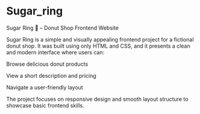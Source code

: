 # Sugar_ring
Sugar Ring 🍩 – Donut Shop Frontend Website

Sugar Ring is a simple and visually appealing frontend project for a fictional donut shop.
It was built using only HTML and CSS, and it presents a clean and modern interface where users can:

Browse delicious donut products

View a short description and pricing

Navigate a user-friendly layout

The project focuses on responsive design and smooth layout structure to showcase basic frontend skills.



